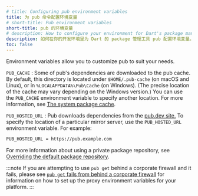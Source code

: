 ```yaml
---
# title: Configuring pub environment variables
title: 为 pub 命令配置环境变量
# short-title: Pub environment variables
short-title: pub 的环境变量
# description: How to configure your environment for Dart's package management tool, pub.
description: 如何在你的开发环境里为 Dart 的 package 管理工具 pub 配置环境变量。
toc: false
---
```


Environment variables allow you to customize pub to suit your needs.

`PUB_CACHE`
: Some of pub's dependencies are downloaded to the pub cache.
  By default, this directory is located under
  `$HOME/.pub-cache` (on macOS and Linux),
  or in `%LOCALAPPDATA%\Pub\Cache` (on Windows). (The precise location of the
  cache may vary depending on the Windows version.)
  You can use the `PUB_CACHE` environment
  variable to specify another location. For more information, see
  [The system package cache](/tools/pub/cmd/pub-get#the-system-package-cache).

`PUB_HOSTED_URL`
: Pub downloads dependencies from the [pub.dev site.]({{site.pub}})
  To specify the location of a particular mirror server,
  use the `PUB_HOSTED_URL` environment variable. For example:

```bash
PUB_HOSTED_URL = https://pub.example.com
```

For more information about using a private package repository,
see [Overriding the default package repository][].

:::note
If you are attempting to use `pub get` behind a corporate firewall
and it fails, 
please see [`pub get` fails from behind a corporate firewall][]
for information on how to set up the proxy environment variables
for your platform.
:::

[`pub get` fails from behind a corporate firewall]: /tools/pub/troubleshoot#pub-get-fails-from-behind-a-corporate-firewall
[Overriding the default package repository]: /tools/pub/custom-package-repositories#default-override
